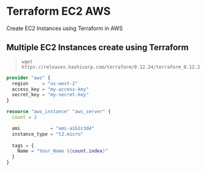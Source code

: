 # Terraform EC2 AWS
 Create EC2 Instances using Terraform in AWS

 ## Multiple EC2 Instances create using Terraform

> ```
> wget https://releases.hashicorp.com/terraform/0.12.24/terraform_0.12.24_linux_amd64.zip
> ```

```terraform
provider "aws" {
  region     = "us-west-2"
  access_key = "my-access-key"
  secret_key = "my-secret-key"
}

resource "aws_instance" "aws_server" {
  count = 3

  ami           = "ami-a1b2c3d4"
  instance_type = "t2.micro"
  
  tags = {
    Name = "Your_Name ${count.index}"
  }
}
```